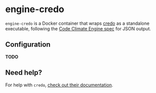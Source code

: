 # engine-credo

`engine-credo` is a Docker container that wraps
[credo](http://github.com/rrrene/credo) as a standalone executable,
following the [Code Climate Engine spec](https://github.com/codeclimate/spec)
for JSON output.

## Configuration

**TODO**

## Need help?

For help with `credo`,
[check out their documentation](https://github.com/rrrene/credo).

